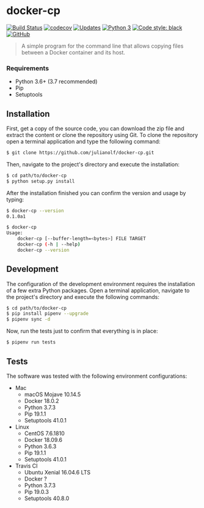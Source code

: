 # docker-cp
[![Build Status](https://travis-ci.com/julianolf/docker-cp.svg?branch=master)](https://travis-ci.com/julianolf/docker-cp) [![codecov](https://codecov.io/gh/julianolf/docker-cp/branch/master/graph/badge.svg)](https://codecov.io/gh/julianolf/docker-cp) [![Updates](https://pyup.io/repos/github/julianolf/docker-cp/shield.svg)](https://pyup.io/repos/github/julianolf/docker-cp/) [![Python 3](https://pyup.io/repos/github/julianolf/docker-cp/python-3-shield.svg)](https://pyup.io/repos/github/julianolf/docker-cp/) [![Code style: black](https://img.shields.io/badge/code%20style-black-000000.svg)](https://github.com/ambv/black) [![GitHub](https://img.shields.io/github/license/julianolf/docker-cp.svg)](https://opensource.org/licenses/MIT)

> A simple program for the command line that allows copying files between a Docker container and its host.

### Requirements
- Python 3.6+ (3.7 recommended)
- Pip
- Setuptools

## Installation
First, get a copy of the source code, you can download the zip file and extract the content or clone the repository using Git. To clone the repository open a terminal application and type the following command:

```sh
$ git clone https://github.com/julianolf/docker-cp.git
```

Then, navigate to the project's directory and execute the installation:

```sh
$ cd path/to/docker-cp
$ python setup.py install
```

After the installation finished you can confirm the version and usage by typing:

```sh
$ docker-cp --version
0.1.0a1

$ docker-cp
Usage:
    docker-cp [--buffer-length=<bytes>] FILE TARGET
    docker-cp (-h | --help)
    docker-cp --version
```

## Development
The configuration of the development environment requires the installation of a few extra Python packages. Open a terminal application, navigate to the project's directory and execute the following commands:

```sh
$ cd path/to/docker-cp
$ pip install pipenv --upgrade
$ pipenv sync -d
```

Now, run the tests just to confirm that everything is in place:

```sh
$ pipenv run tests
```

## Tests
The software was tested with the following environment configurations:

- Mac
  - macOS Mojave 10.14.5
  - Docker 18.0.2
  - Python 3.7.3
  - Pip 19.1.1
  - Setuptools 41.0.1
- Linux
  - CentOS 7.6.1810
  - Docker 18.09.6
  - Python 3.6.3
  - Pip 19.1.1
  - Setuptools 41.0.1
- Travis CI
  - Ubuntu Xenial 16.04.6 LTS
  - Docker ?
  - Python 3.7.3
  - Pip 19.0.3
  - Setuptools 40.8.0
